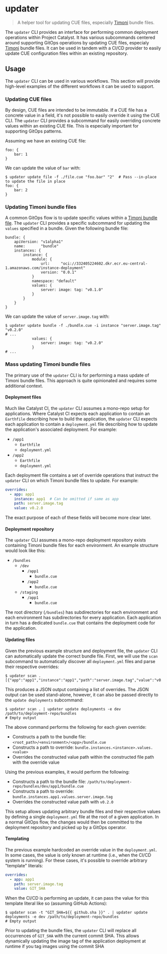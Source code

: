 # updater

> A helper tool for updating CUE files, especially [Timoni] bundle files.

The `updater` CLI provides an interface for performing common deployment operations within Project Catalyst.
It has various subcommands centered around supporting GitOps operations by updating CUE files, especialy [Timoni] bundle files.
It can be used in tandem with a CI/CD provider to easily update CUE configuration files within an existing repository.

## Usage

The `updater` CLI can be used in various workflows.
This section will provide high-level examples of the different workflows it can be used to support.

### Updating CUE files

By design, CUE files are intended to be immutable.
If a CUE file has a concrete value in a field, it's not possible to easily override it using the CUE CLI.
The `updater` CLI provides a subcommand for easily overriding concrete values within an existing CUE file.
This is especially important for supporting GitOps patterns.

Assuming we have an existing CUE file:

```cue
foo: {
    bar: 1
}
```

We can update the value of `bar` with:

```terminal
$ updater update file -f ./file.cue "foo.bar" "2"  # Pass --in-place to update the file in place
foo: {
    bar: 2
}
```

### Updating Timoni bundle files

A common GitOps flow is to update specific values within a [Timoni bundle file](https://timoni.sh/bundle/).
The `updater` CLI provides a specific subcommand for updating the `values` specified in a bundle.
Given the following bundle file:

```cue
bundle: {
    apiVersion: "v1alpha1"
    name:       "bundle"
    instances: {
        instance: {
            module: {
                url:     "oci://332405224602.dkr.ecr.eu-central-1.amazonaws.com/instance-deployment"
                version: "0.0.1"
            }
            namespace: "default"
            values: {
                server: image: tag: "v0.1.0"
            }
        }
    }
}
```

We can update the value of `server.image.tag` with:

```terminal
$ updater update bundle -f ./bundle.cue -i instance "server.image.tag" "v0.2.0"
# ...
            values: {
                server: image: tag: "v0.2.0"
            }
# ...
```

### Mass updating Timoni bundle files

The primary use of the `updater` CLI is for performing a mass update of Timoni bundle files.
This approach is quite opinionated and requires some additional context.

#### Deployment files

Much like Catalyst CI, the `updater` CLI assumes a mono-repo setup for applications.
Where Catalyst CI expects each application to contain an `Earthfile` describing how to build the application, the `updater` CLI
expects each application to contain a `deployment.yml` file describing how to update the application's associated deployment.
For example:

* `/app1`
  * `Earthfile`
  * `deployment.yml`
* `/app2`
  * `Earthfile`
  * `deployment.yml`

Each deployment file contains a set of override operations that instruct the `updater` CLI on which Timoni bundle files to update.
For example:

```yaml
overrides:
  - app: app1
    instance: app1  # Can be omitted if same as app
    path: server.image.tag
    value: v0.2.0
```

The exact purpose of each of these fields will become more clear later.

#### Deployment repository

The `updater` CLI assumes a mono-repo deployment repository exists containing Timoni bundle files for each environment.
An example structure would look like this:

* `/bundles`
  * `/dev`
    * `/app1`
      * `bundle.cue`
    * `/app2`
      * `bundle.cue`
  * `/staging`
    * `/app1`
      * `bundle.cue`

The root directory (`/bundles`) has subdirectories for each environment and each environment has subdirectories for every
application.
Each application in turn has a dedicated `bundle.cue` that contains the deployment code for the application.

#### Updating files

Given the previous example structure and deployment file, the `updater` CLI can automatically update the correct bundle file.
First, we will use the `scan` subcommand to automatically discover all `deployment.yml` files and parse their respective overrides:

```terminal
$ updater scan .
[{"app":"app1","instance":"app1","path":"server.image.tag","value":"v0.2.0"}]
```

This produces a JSON output containing a list of overrides.
The JSON output can be used stand-alone, however, it can also be passed directly to the `update deployments` subcommand:

```terminal
$ updater scan . | updater update deployments -e dev /path/to/deployment-repo/bundles
# Empty output
```

The above command performs the following for each given override:

- Constructs a path to the bundle file: `<root_path>/<environment>/<app>/bundle.cue`
- Constructs a path to override: `bundle.instances.<instance>.values.<value>`
- Overrides the constructed value path within the constructed file path with the override value

Using the previous examples, it would perform the following:

- Constructs a path to the bundle file: `/path/to/deployment-repo/bundles/dev/app1/bundle.cue`
- Constructs a path to override: `bundle.instances.app1.values.server.image.tag`
- Overrides the constructed value path with `v0.2.0`

This setup allows updating arbitrary bundle files and their respective values by defining a single `deployment.yml` file at the root
of a given application.
In a normal GitOps flow, the changes would then be committed to the deployment repository and picked up by a GitOps operator.

#### Templating

The previous example hardcoded an override value in the `deployment.yml`.
In some cases, the value is only known at runtime (i.e., when the CI/CD system is running).
For these cases, it's possible to override arbitrary "template" literals:

```yaml
overrides:
  - app: app1
    path: server.image.tag
    value: GIT_SHA
```

When the CI/CD is performing an update, it can pass the value for this template literal like so (assuming GitHub Actions):

```terminal
$ updater scan -t "GIT_SHA=${{ github.sha }}" . | updater update deployments -e dev /path/to/deployment-repo/bundles
# Empty output
```

Prior to updating the bundle files, the `updater` CLI will replace all occurrences of `GIT_SHA` with the current commit SHA.
This allows dynamically updating the image tag of the application deployment at runtime if you tag images using the commit SHA

[timoni]: https://timoni.sh/
